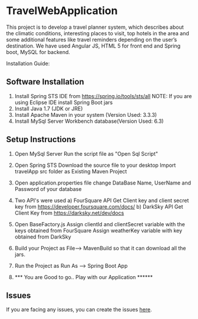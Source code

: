 # TravelWebApplication
This project is to develop a travel planner system, which describes about the climatic conditions, interesting places to visit, top hotels in the area and some additional features like travel reminders depending on the user’s destination. We have used Angular JS, HTML 5 for front end and Spring boot, MySQL for backend.


Installation Guide:

## Software Installation

1. Install Spring STS IDE from https://spring.io/tools/sts/all
   NOTE: If you are using Eclipse IDE install Spring Boot jars
2. Install Java 1.7 (JDK or JRE)
3. Install Apache Maven in your system (Version Used: 3.3.3)
4. Install MySql Server Workbench database(Version Used: 6.3)

## Setup Instructions

1. Open MySql Server 
   Run the script file as "Open Sql Script"

2. Open Spring STS
   Download the source file to your desktop
   Import travelApp src folder as Existing Maven Project 

3. Open application.properties file
   change DataBase Name, UserName and Password of your database

4. Two API's were used
   a) FourSquare API
   Get Client key and client secret key from https://developer.foursquare.com/docs/
   b) DarkSky API
   Get Client Key from https://darksky.net/dev/docs

5. Open BaseFactory.js
   Assign clientId and clientSecret variable with the keys obtained from FourSquare
   Assign weatherKey variable with key obtained from DarkSky

6. Build your Project as File--> MavenBuild so that it can download all the jars.

7. Run the Project as Run As --> Spring Boot App

8. *** You are Good to go.. Play with our Application ******

## Issues
If you are facing any issues, you can create the issues [here](https://github.com/ajay2507/TravelWebApplication-Virtugo/issues).
